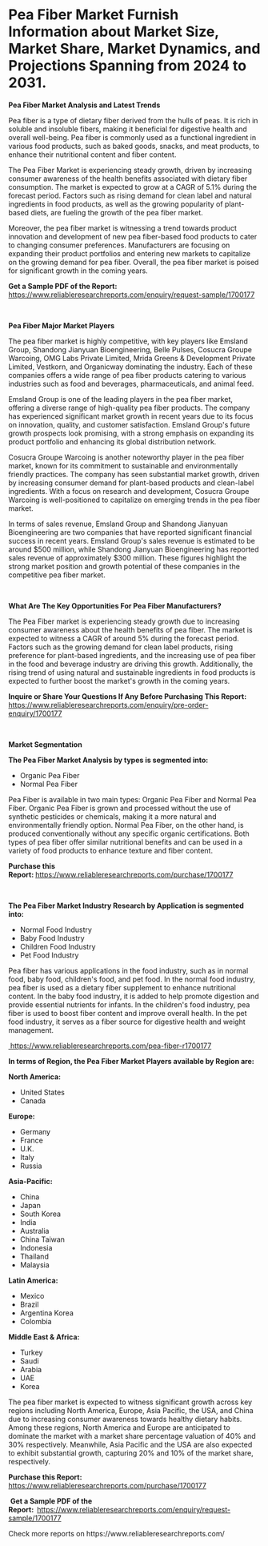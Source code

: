 <p><h1>Pea Fiber Market Furnish Information about Market Size, Market Share, Market Dynamics, and Projections Spanning from 2024 to 2031.</h1></p><p><strong>Pea Fiber Market Analysis and Latest Trends</strong></p>
<p><p>Pea fiber is a type of dietary fiber derived from the hulls of peas. It is rich in soluble and insoluble fibers, making it beneficial for digestive health and overall well-being. Pea fiber is commonly used as a functional ingredient in various food products, such as baked goods, snacks, and meat products, to enhance their nutritional content and fiber content.</p><p>The Pea Fiber Market is experiencing steady growth, driven by increasing consumer awareness of the health benefits associated with dietary fiber consumption. The market is expected to grow at a CAGR of 5.1% during the forecast period. Factors such as rising demand for clean label and natural ingredients in food products, as well as the growing popularity of plant-based diets, are fueling the growth of the pea fiber market.</p><p>Moreover, the pea fiber market is witnessing a trend towards product innovation and development of new pea fiber-based food products to cater to changing consumer preferences. Manufacturers are focusing on expanding their product portfolios and entering new markets to capitalize on the growing demand for pea fiber. Overall, the pea fiber market is poised for significant growth in the coming years.</p></p>
<p><strong>Get a Sample PDF of the Report:&nbsp;</strong> <a href="https://www.reliableresearchreports.com/enquiry/request-sample/1700177">https://www.reliableresearchreports.com/enquiry/request-sample/1700177</a></p>
<p>&nbsp;</p>
<p><strong>Pea Fiber Major Market Players</strong></p>
<p><p>The pea fiber market is highly competitive, with key players like Emsland Group, Shandong Jianyuan Bioengineering, Belle Pulses, Cosucra Groupe Warcoing, OMG Labs Private Limited, Mrida Greens & Development Private Limited, Vestkorn, and Organicway dominating the industry. Each of these companies offers a wide range of pea fiber products catering to various industries such as food and beverages, pharmaceuticals, and animal feed.</p><p>Emsland Group is one of the leading players in the pea fiber market, offering a diverse range of high-quality pea fiber products. The company has experienced significant market growth in recent years due to its focus on innovation, quality, and customer satisfaction. Emsland Group's future growth prospects look promising, with a strong emphasis on expanding its product portfolio and enhancing its global distribution network.</p><p>Cosucra Groupe Warcoing is another noteworthy player in the pea fiber market, known for its commitment to sustainable and environmentally friendly practices. The company has seen substantial market growth, driven by increasing consumer demand for plant-based products and clean-label ingredients. With a focus on research and development, Cosucra Groupe Warcoing is well-positioned to capitalize on emerging trends in the pea fiber market.</p><p>In terms of sales revenue, Emsland Group and Shandong Jianyuan Bioengineering are two companies that have reported significant financial success in recent years. Emsland Group's sales revenue is estimated to be around $500 million, while Shandong Jianyuan Bioengineering has reported sales revenue of approximately $300 million. These figures highlight the strong market position and growth potential of these companies in the competitive pea fiber market.</p></p>
<p>&nbsp;</p>
<p><strong>What Are The Key Opportunities For Pea Fiber Manufacturers?</strong></p>
<p><p>The Pea Fiber market is experiencing steady growth due to increasing consumer awareness about the health benefits of pea fiber. The market is expected to witness a CAGR of around 5% during the forecast period. Factors such as the growing demand for clean label products, rising preference for plant-based ingredients, and the increasing use of pea fiber in the food and beverage industry are driving this growth. Additionally, the rising trend of using natural and sustainable ingredients in food products is expected to further boost the market's growth in the coming years.</p></p>
<p><strong>Inquire or Share Your Questions If Any Before Purchasing This Report:</strong> <a href="https://www.reliableresearchreports.com/enquiry/pre-order-enquiry/1700177">https://www.reliableresearchreports.com/enquiry/pre-order-enquiry/1700177</a></p>
<p>&nbsp;</p>
<p><strong>Market Segmentation</strong></p>
<p><strong>The Pea Fiber Market Analysis by types is segmented into:</strong></p>
<p><ul><li>Organic Pea Fiber</li><li>Normal Pea Fiber</li></ul></p>
<p><p>Pea Fiber is available in two main types: Organic Pea Fiber and Normal Pea Fiber. Organic Pea Fiber is grown and processed without the use of synthetic pesticides or chemicals, making it a more natural and environmentally friendly option. Normal Pea Fiber, on the other hand, is produced conventionally without any specific organic certifications. Both types of pea fiber offer similar nutritional benefits and can be used in a variety of food products to enhance texture and fiber content.</p></p>
<p><strong>Purchase this Report:&nbsp;</strong><a href="https://www.reliableresearchreports.com/purchase/1700177">https://www.reliableresearchreports.com/purchase/1700177</a></p>
<p>&nbsp;</p>
<p><strong>The Pea Fiber Market Industry Research by Application is segmented into:</strong></p>
<p><ul><li>Normal Food Industry</li><li>Baby Food Industry</li><li>Children Food Industry</li><li>Pet Food Industry</li></ul></p>
<p><p>Pea fiber has various applications in the food industry, such as in normal food, baby food, children's food, and pet food. In the normal food industry, pea fiber is used as a dietary fiber supplement to enhance nutritional content. In the baby food industry, it is added to help promote digestion and provide essential nutrients for infants. In the children's food industry, pea fiber is used to boost fiber content and improve overall health. In the pet food industry, it serves as a fiber source for digestive health and weight management.</p></p>
<p><a href="https://www.reliableresearchreports.com/pea-fiber-r1700177">&nbsp;https://www.reliableresearchreports.com/pea-fiber-r1700177</a></p>
<p><strong>In terms of Region, the Pea Fiber Market Players available by Region are:</strong></p>
<p>
    <p> <strong> North America: </strong>
        <ul>
            <li>United States</li>
            <li>Canada</li>
        </ul>
        </p> 
    <p> <strong> Europe: </strong>
        <ul>
            <li>Germany</li>
            <li>France</li>
            <li>U.K.</li>
            <li>Italy</li>
            <li>Russia</li>
        </ul>
        </p> 
    <p> <strong> Asia-Pacific: </strong>
        <ul>
            <li>China</li>
            <li>Japan</li>
            <li>South Korea</li>
            <li>India</li>
            <li>Australia</li>
            <li>China Taiwan</li>
            <li>Indonesia</li>
            <li>Thailand</li>
            <li>Malaysia</li>
        </ul>
        </p> 
    <p> <strong> Latin America: </strong>
        <ul>
            <li>Mexico</li>
            <li>Brazil</li>
            <li>Argentina Korea</li>
            <li>Colombia</li>
        </ul>
        </p> 
    <p> <strong> Middle East & Africa: </strong>
        <ul>
            <li>Turkey</li>
            <li>Saudi</li>
            <li>Arabia</li>
            <li>UAE</li>
            <li>Korea</li>
        </ul>
    </p>
    </p>
<p><p>The pea fiber market is expected to witness significant growth across key regions including North America, Europe, Asia Pacific, the USA, and China due to increasing consumer awareness towards healthy dietary habits. Among these regions, North America and Europe are anticipated to dominate the market with a market share percentage valuation of 40% and 30% respectively. Meanwhile, Asia Pacific and the USA are also expected to exhibit substantial growth, capturing 20% and 10% of the market share, respectively.</p></p>
<p><strong>Purchase this Report: </strong><a href="https://www.reliableresearchreports.com/purchase/1700177">https://www.reliableresearchreports.com/purchase/1700177</a></p>
<p>&nbsp;<strong>Get a Sample PDF of the Report:&nbsp;&nbsp;</strong><a href="https://www.reliableresearchreports.com/enquiry/request-sample/1700177">https://www.reliableresearchreports.com/enquiry/request-sample/1700177</a></p>
<p><strong></strong></p>
<p>Check more reports on https://www.reliableresearchreports.com/</p>